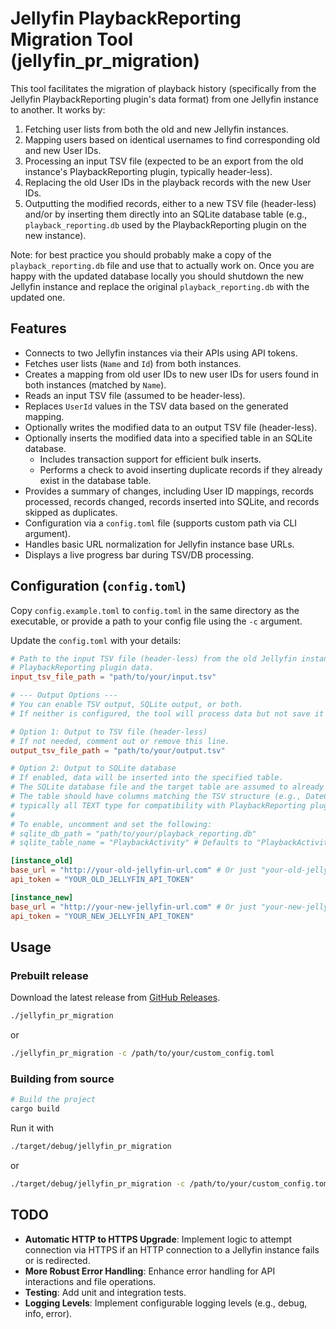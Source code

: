 # Jellyfin PlaybackReporting Migration Tool (jellyfin_pr_migration)

This tool facilitates the migration of playback history (specifically from the Jellyfin PlaybackReporting plugin's data format) from one Jellyfin instance to another. It works by:
1. Fetching user lists from both the old and new Jellyfin instances.
2. Mapping users based on identical usernames to find corresponding old and new User IDs.
3. Processing an input TSV file (expected to be an export from the old instance's PlaybackReporting plugin, typically header-less).
4. Replacing the old User IDs in the playback records with the new User IDs.
5. Outputting the modified records, either to a new TSV file (header-less) and/or by inserting them directly into an SQLite database table (e.g., `playback_reporting.db` used by the PlaybackReporting plugin on the new instance).

Note: for best practice you should probably make a copy of the `playback_reporting.db` file and use that to actually work on. Once you are happy with the updated database locally you should shutdown the new Jellyfin instance and replace the original `playback_reporting.db` with the updated one.

## Features

*   Connects to two Jellyfin instances via their APIs using API tokens.
*   Fetches user lists (`Name` and `Id`) from both instances.
*   Creates a mapping from old user IDs to new user IDs for users found in both instances (matched by `Name`).
*   Reads an input TSV file (assumed to be header-less).
*   Replaces `UserId` values in the TSV data based on the generated mapping.
*   Optionally writes the modified data to an output TSV file (header-less).
*   Optionally inserts the modified data into a specified table in an SQLite database.
    *   Includes transaction support for efficient bulk inserts.
    *   Performs a check to avoid inserting duplicate records if they already exist in the database table.
*   Provides a summary of changes, including User ID mappings, records processed, records changed, records inserted into SQLite, and records skipped as duplicates.
*   Configuration via a `config.toml` file (supports custom path via CLI argument).
*   Handles basic URL normalization for Jellyfin instance base URLs.
*   Displays a live progress bar during TSV/DB processing.

## Configuration (`config.toml`)

Copy `config.example.toml` to `config.toml` in the same directory as the executable, or provide a path to your config file using the `-c` argument.

Update the `config.toml` with your details:

```toml
# Path to the input TSV file (header-less) from the old Jellyfin instance's
# PlaybackReporting plugin data.
input_tsv_file_path = "path/to/your/input.tsv"

# --- Output Options ---
# You can enable TSV output, SQLite output, or both.
# If neither is configured, the tool will process data but not save it anywhere.

# Option 1: Output to TSV file (header-less)
# If not needed, comment out or remove this line.
output_tsv_file_path = "path/to/your/output.tsv"

# Option 2: Output to SQLite database
# If enabled, data will be inserted into the specified table.
# The SQLite database file and the target table are assumed to already exist.
# The table should have columns matching the TSV structure (e.g., DateCreated, UserId, etc.),
# typically all TEXT type for compatibility with PlaybackReporting plugin's schema.
#
# To enable, uncomment and set the following:
# sqlite_db_path = "path/to/your/playback_reporting.db"
# sqlite_table_name = "PlaybackActivity" # Defaults to "PlaybackActivity" if not specified

[instance_old]
base_url = "http://your-old-jellyfin-url.com" # Or just "your-old-jellyfin-url.com:8096"
api_token = "YOUR_OLD_JELLYFIN_API_TOKEN"

[instance_new]
base_url = "http://your-new-jellyfin-url.com" # Or just "your-new-jellyfin-url.com:8096"
api_token = "YOUR_NEW_JELLYFIN_API_TOKEN"
```

## Usage

### Prebuilt release

Download the latest release from [GitHub Releases](https://github.com/wolffshots/jellyfin-pr-migration/releases).

```bash
./jellyfin_pr_migration
```
or
```bash
./jellyfin_pr_migration -c /path/to/your/custom_config.toml
```

### Building from source

```bash
# Build the project
cargo build
```

Run it with
```bash
./target/debug/jellyfin_pr_migration
```
or
```bash
./target/debug/jellyfin_pr_migration -c /path/to/your/custom_config.toml
```

## TODO

*   **Automatic HTTP to HTTPS Upgrade**: Implement logic to attempt connection via HTTPS if an HTTP connection to a Jellyfin instance fails or is redirected.
*   **More Robust Error Handling**: Enhance error handling for API interactions and file operations.
*   **Testing**: Add unit and integration tests.
*   **Logging Levels**: Implement configurable logging levels (e.g., debug, info, error).
